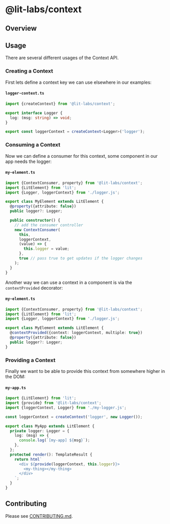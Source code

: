 # @lit-labs/context

## Overview

## Usage

There are several different usages of the Context API.

### Creating a Context

First lets define a context key we can use elsewhere in our examples:

#### **`logger-context.ts`**

```ts
import {createContext} from '@lit-labs/context';

export interface Logger {
  log: (msg: string) => void;
}

export const loggerContext = createContext<Logger>('logger');
```

### Consuming a Context

Now we can define a consumer for this context, some component in our app needs the logger:

#### **`my-element.ts`**

```ts
import {ContextConsumer, property} from '@lit-labs/context';
import {LitElement} from 'lit';
import {Logger, loggerContext} from './logger.js';

export class MyElement extends LitElement {
  @property({attribute: false})
  public logger?: Logger;

  public constructor() {
    // add the consumer controller
    new ContextConsumer(
      this,
      loggerContext,
      (value) => {
        this.logger = value;
      },
      true // pass true to get updates if the logger changes
    );
  }
}
```

Another way we can use a context in a component is via the `contextProvided` decorator:

#### **`my-element.ts`**

```ts
import {ContextConsumer, property} from '@lit-labs/context';
import {LitElement} from 'lit';
import {Logger, loggerContext} from './logger.js';

export class MyElement extends LitElement {
  @contextProvided({context: loggerContext, multiple: true})
  @property({attribute: false})
  public logger?: Logger;
}
```

### Providing a Context

Finally we want to be able to provide this context from somewhere higher in the DOM:

#### **`my-app.ts`**

```ts
import {LitElement} from 'lit';
import {provide} from '@lit-labs/context';
import {loggerContext, Logger} from './my-logger.js';

const loggerContext = createContext('logger', new Logger());

export class MyApp extends LitElement {
  private logger: Logger = {
    log: (msg) => {
      console.log(`[my-app] ${msg}`);
    },
  };
  protected render(): TemplateResult {
    return html`
      <div ${provide(loggerContext, this.logger)}>
        <my-thing></my-thing>
      </div>
    `;
  }
}
```

## Contributing

Please see [CONTRIBUTING.md](../../../CONTRIBUTING.md).
